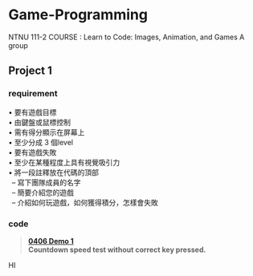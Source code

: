 # Game-Programming
NTNU 111-2 COURSE : Learn to Code: Images, Animation, and Games A group 


## Project 1
### requirement

• 要有遊戲目標<br />
• 由鍵盤或鼠標控制<br />
• 需有得分顯示在屏幕上<br />
• 至少分成 3 個level<br />
• 要有遊戲失敗<br />
• 至少在某種程度上具有視覺吸引力<br />
• 將一段註釋放在代碼的頂部<br />
&ensp;– 寫下團隊成員的名字<br />
&ensp;– 簡要介紹您的遊戲<br />
&ensp;– 介紹如何玩遊戲，如何獲得積分，怎樣會失敗

### code
>**[0406 Demo 1](https://github.com/HSULW/Game-Programming/commit/fa6485e7d74447c34ae19deea2c06569146cdf6d)<br />
Countdown speed test without correct key pressed.**<br />

HI


